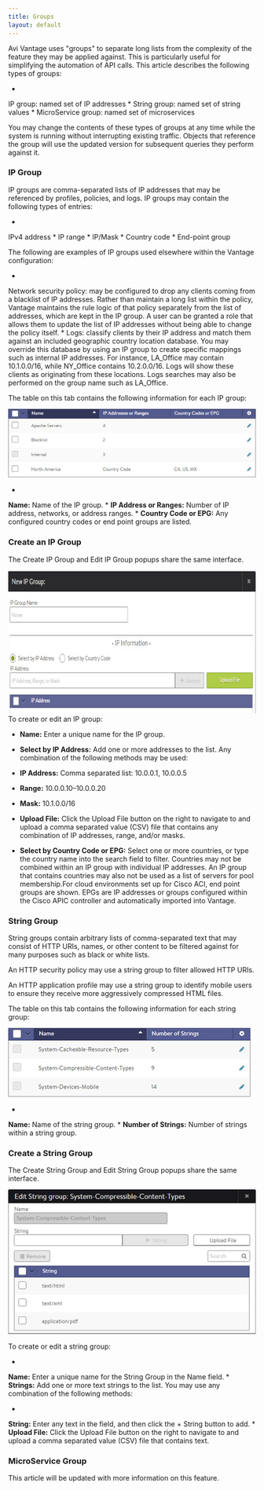 ```yaml
---
title: Groups
layout: default
---
```

Avi Vantage uses "groups" to separate long lists from the complexity of the feature they may be applied against. This is particularly useful for simplifying the automation of API calls. This article describes the following types of groups:

* 
IP group: named set of IP addresses
* 
String group: named set of string values
* 
MicroService group: named set of microservices

You may change the contents of these types of groups at any time while the system is running without interrupting existing traffic. Objects that reference the group will use the updated version for subsequent queries they perform against it.

### IP Group

IP groups are comma-separated lists of IP addresses that may be referenced by profiles, policies, and logs. IP groups may contain the following types of entries:

* 
IPv4 address
* 
IP range
* 
IP/Mask
* 
Country code
* 
End-point group

The following are examples of IP groups used elsewhere within the Vantage configuration:

* 
Network security policy: may be configured to drop any clients coming from a blacklist of IP addresses. Rather than maintain a long list within the policy, Vantage maintains the rule logic of that policy separately from the list of addresses, which are kept in the IP group. A user can be granted a role that allows them to update the list of IP addresses without being able to change the policy itself.
* 
Logs: classify clients by their IP address and match them against an included geographic country location database. You may override this database by using an IP group to create specific mappings such as internal IP addresses. For instance, LA_Office may contain 10.1.0.0/16, while NY_Office contains 10.2.0.0/16. Logs will show these clients as originating from these locations. Logs searches may also be performed on the group name such as LA_Office.

The table on this tab contains the following information for each IP group:

<img src="img/template_groups_ip.jpg" alt="">

* 
**Name:** Name of the IP group.
* 
**IP Address or Ranges:** Number of IP address, networks, or address ranges.
* 
**Country Code or EPG:** Any configured country codes or end point groups are listed.

### Create an IP Group

The Create IP Group and Edit IP Group popups share the same interface.

<a href="img/template_groups_create-edit-2.jpg"><img src="img/template_groups_create-edit-2.jpg" alt="template_groups_create-edit" width="764" height="291"></a> To create or edit an IP group:

* **Name:** Enter a unique name for the IP group.
* **Select by IP Address:** Add one or more addresses to the list. Any combination of the following methods may be used:

* **IP Address:** Comma separated list: 10.0.0.1, 10.0.0.5
* **Range:** 10.0.0.10–10.0.0.20
* **Mask:** 10.1.0.0/16
* **Upload File:** Click the Upload File button on the right to navigate to and upload a comma separated value (CSV) file that contains any combination of IP addresses, range, and/or masks.
* **Select by Country Code or EPG:** Select one or more countries, or type the country name into the search field to filter. Countries may not be combined within an IP group with individual IP addresses. An IP group that contains countries may also not be used as a list of servers for pool membership.For cloud environments set up for Cisco ACI, end point groups are shown. EPGs are IP addresses or groups configured within the Cisco APIC controller and automatically imported into Vantage.

### String Group

String groups contain arbitrary lists of comma-separated text that may consist of HTTP URIs, names, or other content to be filtered against for many purposes such as black or white lists.

An HTTP security policy may use a string group to filter allowed HTTP URIs.

An HTTP application profile may use a string group to identify mobile users to ensure they receive more aggressively compressed HTML files.

The table on this tab contains the following information for each string group:

<img src="img/template_groups_string_tab.jpg" alt="">

* 
**Name:** Name of the string group.
* 
**Number of Strings:** Number of strings within a string group.

### Create a String Group

The Create String Group and Edit String Group popups share the same interface.

<img src="img/template_groups_string_create-edit.jpg" alt="">

To create or edit a string group:

* 
**Name:** Enter a unique name for the String Group in the Name field.
* 
**Strings:** Add one or more text strings to the list. You may use any combination of the following methods:

* 
**String:** Enter any text in the field, and then click the + String button to add.
* 
**Upload File:** Click the Upload File button on the right to navigate to and upload a comma separated value (CSV) file that contains text.

### MicroService Group

This article will be updated with more information on this feature.